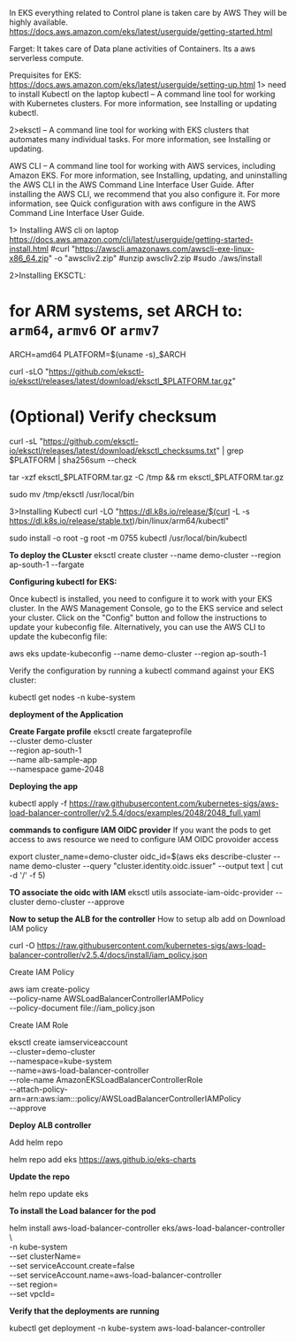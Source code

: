 
In EKS everything related to Control plane is taken care by AWS
They will be highly available.
https://docs.aws.amazon.com/eks/latest/userguide/getting-started.html

Farget:
It takes care of Data plane activities of Containers.
Its a aws serverless compute.

Prequisites for EKS:
https://docs.aws.amazon.com/eks/latest/userguide/setting-up.html
1> need to install Kubectl on the laptop
kubectl – A command line tool for working with Kubernetes clusters. For more information, see Installing or updating kubectl.

2>eksctl – A command line tool for working with EKS clusters that automates many individual tasks. For more information, see Installing or updating.

AWS CLI – A command line tool for working with AWS services, including Amazon EKS. For more information, see Installing, updating, and uninstalling the AWS CLI in the AWS Command Line Interface User Guide. After installing the AWS CLI, we recommend that you also configure it. For more information, see Quick configuration with aws configure in the AWS Command Line Interface User Guide.


1> Installing AWS cli on laptop
https://docs.aws.amazon.com/cli/latest/userguide/getting-started-install.html
#curl "https://awscli.amazonaws.com/awscli-exe-linux-x86_64.zip" -o "awscliv2.zip"
#unzip awscliv2.zip
#sudo ./aws/install

2>Installing EKSCTL:
# for ARM systems, set ARCH to: `arm64`, `armv6` or `armv7`
ARCH=amd64
PLATFORM=$(uname -s)_$ARCH

curl -sLO "https://github.com/eksctl-io/eksctl/releases/latest/download/eksctl_$PLATFORM.tar.gz"

# (Optional) Verify checksum
curl -sL "https://github.com/eksctl-io/eksctl/releases/latest/download/eksctl_checksums.txt" | grep $PLATFORM | sha256sum --check

tar -xzf eksctl_$PLATFORM.tar.gz -C /tmp && rm eksctl_$PLATFORM.tar.gz

sudo mv /tmp/eksctl /usr/local/bin

3>Installing Kubectl
   curl -LO "https://dl.k8s.io/release/$(curl -L -s https://dl.k8s.io/release/stable.txt)/bin/linux/arm64/kubectl"

sudo install -o root -g root -m 0755 kubectl /usr/local/bin/kubectl

**To deploy the CLuster**
eksctl create cluster --name demo-cluster --region ap-south-1 --fargate

**Configuring kubectl for EKS:**

Once kubectl is installed, you need to configure it to work with your EKS cluster.
In the AWS Management Console, go to the EKS service and select your cluster.
Click on the "Config" button and follow the instructions to update your kubeconfig file. Alternatively, you can use the AWS CLI to update the kubeconfig file:

aws eks update-kubeconfig --name demo-cluster --region ap-south-1

Verify the configuration by running a kubectl command against your EKS cluster:

kubectl get nodes -n kube-system

**deployment of the Application**

**Create Fargate profile**
eksctl create fargateprofile \
    --cluster demo-cluster \
    --region ap-south-1 \
    --name alb-sample-app \
    --namespace game-2048

**Deploying the app**

kubectl apply -f https://raw.githubusercontent.com/kubernetes-sigs/aws-load-balancer-controller/v2.5.4/docs/examples/2048/2048_full.yaml

**commands to configure IAM OIDC provider**
If you want the pods to get access to aws resource we need to configure IAM OIDC provoider access

export cluster_name=demo-cluster
oidc_id=$(aws eks describe-cluster --name demo-cluster --query "cluster.identity.oidc.issuer" --output text | cut -d '/' -f 5) 

**TO associate the oidc with IAM**
eksctl utils associate-iam-oidc-provider --cluster demo-cluster --approve

**Now to setup the ALB for the controller**
How to setup alb add on
Download IAM policy

curl -O https://raw.githubusercontent.com/kubernetes-sigs/aws-load-balancer-controller/v2.5.4/docs/install/iam_policy.json

Create IAM Policy

aws iam create-policy \
    --policy-name AWSLoadBalancerControllerIAMPolicy \
    --policy-document file://iam_policy.json


Create IAM Role

eksctl create iamserviceaccount \
  --cluster=demo-cluster \
  --namespace=kube-system \
  --name=aws-load-balancer-controller \
  --role-name AmazonEKSLoadBalancerControllerRole \
  --attach-policy-arn=arn:aws:iam::<your-aws-account-id>:policy/AWSLoadBalancerControllerIAMPolicy \
  --approve

**Deploy ALB controller**

Add helm repo

helm repo add eks https://aws.github.io/eks-charts

**Update the repo**

helm repo update eks

**To install the Load balancer for the pod**

helm install aws-load-balancer-controller eks/aws-load-balancer-controller \            
  -n kube-system \
  --set clusterName=<your-cluster-name> \
  --set serviceAccount.create=false \
  --set serviceAccount.name=aws-load-balancer-controller \
  --set region=<region> \
  --set vpcId=<your-vpc-id>

**Verify that the deployments are running**

kubectl get deployment -n kube-system aws-load-balancer-controller

  



